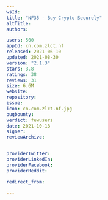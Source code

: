 ```yaml
---
wsId: 
title: "NF35 - Buy Crypto Securely"
altTitle: 
authors:

users: 500
appId: cn.com.zlct.nf
released: 2021-06-10
updated: 2021-08-30
version: "2.1.3"
stars: 3.8
ratings: 38
reviews: 31
size: 6.6M
website: 
repository: 
issue: 
icon: cn.com.zlct.nf.jpg
bugbounty: 
verdict: fewusers
date: 2021-10-18
signer: 
reviewArchive:


providerTwitter: 
providerLinkedIn: 
providerFacebook: 
providerReddit: 

redirect_from:

---
```



